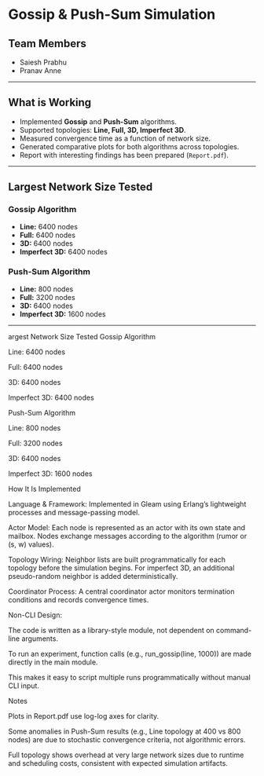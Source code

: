 

# Gossip & Push-Sum Simulation

## Team Members

* Saiesh Prabhu
* Pranav Anne


---

## What is Working

* Implemented **Gossip** and **Push-Sum** algorithms.
* Supported topologies: **Line, Full, 3D, Imperfect 3D**.
* Measured convergence time as a function of network size.
* Generated comparative plots for both algorithms across topologies.
* Report with interesting findings has been prepared (`Report.pdf`).

---

## Largest Network Size Tested

### Gossip Algorithm

* **Line:** 6400 nodes
* **Full:** 6400 nodes
* **3D:** 6400 nodes
* **Imperfect 3D:** 6400 nodes

### Push-Sum Algorithm

* **Line:** 800 nodes
* **Full:** 3200 nodes
* **3D:** 6400 nodes
* **Imperfect 3D:** 1600 nodes

---

argest Network Size Tested
Gossip Algorithm

Line: 6400 nodes

Full: 6400 nodes

3D: 6400 nodes

Imperfect 3D: 6400 nodes

Push-Sum Algorithm

Line: 800 nodes

Full: 3200 nodes

3D: 6400 nodes

Imperfect 3D: 1600 nodes

How It Is Implemented

Language & Framework: Implemented in Gleam using Erlang’s lightweight processes and message-passing model.

Actor Model: Each node is represented as an actor with its own state and mailbox. Nodes exchange messages according to the algorithm (rumor or (s, w) values).

Topology Wiring: Neighbor lists are built programmatically for each topology before the simulation begins. For imperfect 3D, an additional pseudo-random neighbor is added deterministically.

Coordinator Process: A central coordinator actor monitors termination conditions and records convergence times.

Non-CLI Design:

The code is written as a library-style module, not dependent on command-line arguments.

To run an experiment, function calls (e.g., run_gossip(line, 1000)) are made directly in the main module.

This makes it easy to script multiple runs programmatically without manual CLI input.

Notes

Plots in Report.pdf use log-log axes for clarity.

Some anomalies in Push-Sum results (e.g., Line topology at 400 vs 800 nodes) are due to stochastic convergence criteria, not algorithmic errors.

Full topology shows overhead at very large network sizes due to runtime and scheduling costs, consistent with expected simulation artifacts.
